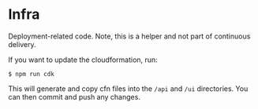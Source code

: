 # Infra

Deployment-related code. Note, this is a helper and not part of continuous
delivery.

If you want to update the cloudformation, run:

    $ npm run cdk

This will generate and copy cfn files into the `/api` and `/ui` directories. You
can then commit and push any changes.
